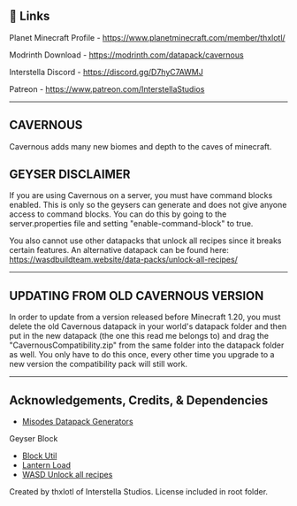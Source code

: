 
## 🔗 Links
Planet Minecraft Profile - https://www.planetminecraft.com/member/thxlotl/

Modrinth Download - https://modrinth.com/datapack/cavernous

Interstella Discord - https://discord.gg/D7hyC7AWMJ

Patreon - https://www.patreon.com/InterstellaStudios

------------------------------------------------------------------------------------

## CAVERNOUS
Cavernous adds many new biomes and depth to the caves of minecraft.

## GEYSER DISCLAIMER
If you are using Cavernous on a server, you must have command blocks enabled. This is only
so the geysers can generate and does not give anyone access to command blocks. You can do
this by going to the server.properties file and setting "enable-command-block" to true.

You also cannot use other datapacks that unlock all recipes since it breaks certain features.
An alternative datapack can be found here: https://wasdbuildteam.website/data-packs/unlock-all-recipes/

------------------------------------------------------------------------------------

## UPDATING FROM OLD CAVERNOUS VERSION

In order to update from a version released before Minecraft 1.20, you must delete the old
Cavernous datapack in your world's datapack folder and then put in the new datapack (the
one this read me belongs to) and drag the "CavernousCompatibility.zip" from the same folder
into the datapack folder as well. You only have to do this once, every other time you upgrade
to a new version the compatibility pack will still work.

------------------------------------------------------------------------------------

## Acknowledgements, Credits, & Dependencies

 - [Misodes Datapack Generators](https://misode.github.io/)

 Geyser Block
 - [Block Util](https://github.com/ICY105/BlockUtils)
 - [Lantern Load](https://github.com/LanternMC/load)
 - [WASD Unlock all recipes](https://wasdbuildteam.website/)

Created by thxlotl of Interstella Studios.
License included in root folder.